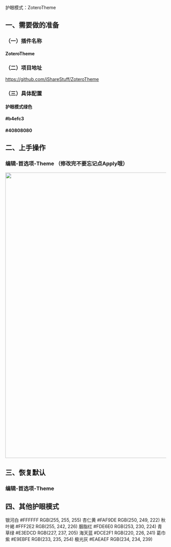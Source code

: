 护眼模式：ZoteroTheme

## 一、需要做的准备

### （一）插件名称

#### ZoteroTheme

### （二）项目地址

https://github.com/iShareStuff/ZoteroTheme

### （三）具体配置

#### 护眼模式绿色

#### #b4efc3

#### #40808080

## 二、上手操作

### 编辑-首选项-Theme （修改完不要忘记点Apply哦）

<img src="https://cdn.nlark.com/yuque/0/2022/png/22339621/1666612821987-fd51a244-5472-4886-a25e-0a5d839edaeb.png" width="892" id="ua3caabcb" class="ne-image">

## 三、恢复默认

### 编辑-首选项-Theme

## 四、其他护眼模式

银河白 #FFFFFF RGB(255, 255, 255)
杏仁黄 #FAF9DE RGB(250, 249, 222)
秋叶褐 #FFF2E2 RGB(255, 242, 226)
胭脂红 #FDE6E0 RGB(253, 230, 224)
青草绿 #E3EDCD RGB(227, 237, 205)
海天蓝 #DCE2F1 RGB(220, 226, 241)
葛巾紫 #E9EBFE RGB(233, 235, 254)
极光灰 #EAEAEF RGB(234, 234, 239)